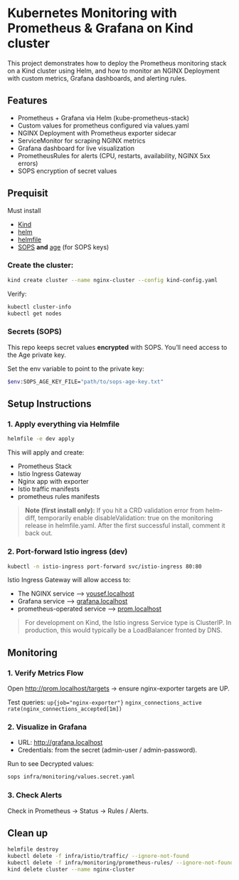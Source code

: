 # Kubernetes Monitoring with Prometheus & Grafana on Kind cluster

This project demonstrates how to deploy the Prometheus monitoring stack on a Kind cluster using Helm, and how to monitor an NGINX Deployment with custom metrics, Grafana dashboards, and alerting rules.

## Features

- Prometheus + Grafana via Helm (kube-prometheus-stack)
- Custom values for prometheus configured via values.yaml
- NGINX Deployment with Prometheus exporter sidecar
- ServiceMonitor for scraping NGINX metrics
- Grafana dashboard for live visualization
- PrometheusRules for alerts (CPU, restarts, availability, NGINX 5xx errors)
- SOPS encryption of secret values

## Prequisit

Must install 
- [Kind](https://kind.sigs.k8s.io/docs/user/quick-start/) 
- [helm](https://helm.sh/docs/intro/install/) 
- [helmfile](https://github.com/helmfile/helmfile)
- [SOPS](https://github.com/getsops/sops) **and** [age](https://github.com/FiloSottile/age) (for SOPS keys)

### Create the cluster:

```bash
kind create cluster --name nginx-cluster --config kind-config.yaml
```

Verify:

``` bash
kubectl cluster-info
kubectl get nodes
```

### Secrets (SOPS)
This repo keeps secret values **encrypted** with SOPS. You’ll need access to the Age private key.

Set the env variable to point to the private key:
```bash
$env:SOPS_AGE_KEY_FILE="path/to/sops-age-key.txt"
```

## Setup Instructions

### 1. Apply everything via Helmfile 

```bash
helmfile -e dev apply
```

This will apply and create:
- Prometheus Stack 
- Istio Ingress Gateway
- Nginx app with exporter
- Istio traffic manifests
- prometheus rules manifests

> **Note (first install only):** If you hit a CRD validation error from helm-diff, temporarily enable disableValidation: true on the monitoring release in helmfile.yaml. After the first successful install, comment it back out.

### 2. Port-forward Istio ingress (dev)

```bash
kubectl -n istio-ingress port-forward svc/istio-ingress 80:80
```

Istio Ingress Gateway will allow access to:
- The NGINX service --> [yousef.localhost](yousef.localhost)
- Grafana service --> [grafana.localhost](grafana.localhost)
- prometheus-operated service --> [prom.localhost](prom.localhost)


> For development on Kind, the Istio ingress Service type is ClusterIP.
> In production, this would typically be a LoadBalancer fronted by DNS.

## Monitoring

### 1. Verify Metrics Flow

Open http://prom.localhost/targets → ensure nginx-exporter targets are UP.

Test queries:
`up{job="nginx-exporter"}`
`nginx_connections_active`
`rate(nginx_connections_accepted[1m])`

### 2. Visualize in Grafana

- URL: http://grafana.localhost
- Credentials: from the secret (admin-user / admin-password).

Run to see Decrypted values:
```bash
sops infra/monitoring/values.secret.yaml
```

### 3. Check Alerts

Check in Prometheus → Status → Rules / Alerts.

## Clean up

``` bash
helmfile destroy
kubectl delete -f infra/istio/traffic/ --ignore-not-found
kubectl delete -f infra/monitoring/prometheus-rules/ --ignore-not-found
kind delete cluster --name nginx-cluster
```